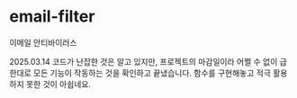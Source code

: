 # email-filter
이메일 안티바이러스


2025.03.14
코드가 난잡한 것은 알고 있지만, 프로젝트의 마감일이라 어쩔 수 없이 급한대로 모든 기능이 작동하는 것을 확인하고 끝냈습니다.
함수를 구현해놓고 적극 활용하지 못한 것이 아쉽네요.
